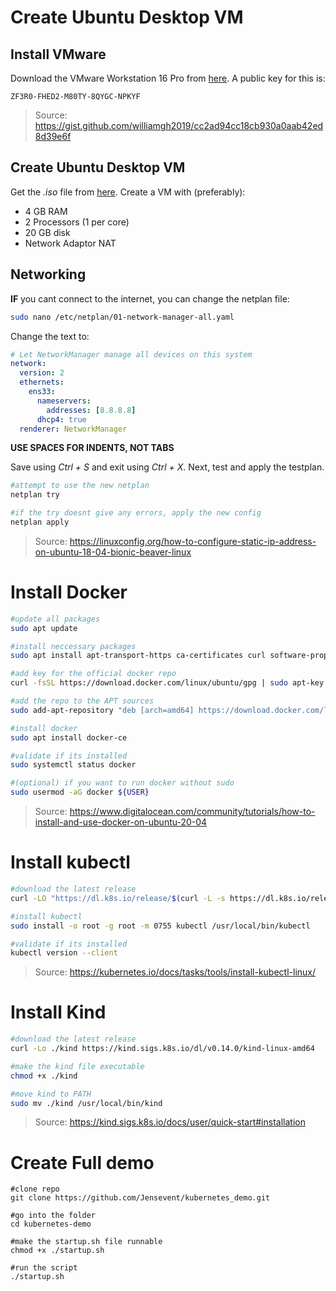 # Create Ubuntu Desktop VM
## Install VMware
Download the VMware Workstation 16 Pro from [here](https://www.vmware.com/products/workstation-pro/workstation-pro-evaluation.html). A public key for this is:
```
ZF3R0-FHED2-M80TY-8QYGC-NPKYF
```
>Source: https://gist.github.com/williamgh2019/cc2ad94cc18cb930a0aab42ed8d39e6f

## Create Ubuntu Desktop VM

Get the *.iso* file from [here](https://ubuntu.com/download/desktop).
Create a VM with (preferably):
- 4 GB RAM
- 2 Processors (1 per core)
- 20 GB disk
- Network Adaptor NAT

## Networking
**IF** you cant connect to the internet, you can change the netplan file:
```bash
sudo nano /etc/netplan/01-network-manager-all.yaml
```
Change the text to:
```yaml                       
# Let NetworkManager manage all devices on this system
network:
  version: 2
  ethernets:
    ens33:
      nameservers:
        addresses: [8.8.8.8]
      dhcp4: true
  renderer: NetworkManager
```
**USE SPACES FOR INDENTS, NOT TABS**

Save using *Ctrl + S* and exit using *Ctrl + X*.
Next, test and apply the testplan.
```bash
#attempt to use the new netplan
netplan try

#if the try doesnt give any errors, apply the new config
netplan apply
```
>Source: https://linuxconfig.org/how-to-configure-static-ip-address-on-ubuntu-18-04-bionic-beaver-linux

# Install Docker

```bash
#update all packages
sudo apt update

#install neccessary packages
sudo apt install apt-transport-https ca-certificates curl software-properties-common

#add key for the official docker repo
curl -fsSL https://download.docker.com/linux/ubuntu/gpg | sudo apt-key add -

#add the repo to the APT sources
sudo add-apt-repository "deb [arch=amd64] https://download.docker.com/linux/ubuntu focal stable"

#install docker
sudo apt install docker-ce

#validate if its installed
sudo systemctl status docker

#(optional) if you want to run docker without sudo
sudo usermod -aG docker ${USER}
```
>Source: https://www.digitalocean.com/community/tutorials/how-to-install-and-use-docker-on-ubuntu-20-04


# Install kubectl

```bash
#download the latest release
curl -LO "https://dl.k8s.io/release/$(curl -L -s https://dl.k8s.io/release/stable.txt)/bin/linux/amd64/kubectl"

#install kubectl
sudo install -o root -g root -m 0755 kubectl /usr/local/bin/kubectl

#validate if its installed
kubectl version --client
```
>Source: https://kubernetes.io/docs/tasks/tools/install-kubectl-linux/

# Install Kind
```bash
#download the latest release
curl -Lo ./kind https://kind.sigs.k8s.io/dl/v0.14.0/kind-linux-amd64

#make the kind file executable
chmod +x ./kind

#move kind to PATH
sudo mv ./kind /usr/local/bin/kind
```
>Source: https://kind.sigs.k8s.io/docs/user/quick-start#installation

# Create Full demo
```
#clone repo
git clone https://github.com/Jensevent/kubernetes_demo.git

#go into the folder
cd kubernetes-demo

#make the startup.sh file runnable
chmod +x ./startup.sh

#run the script
./startup.sh
```
